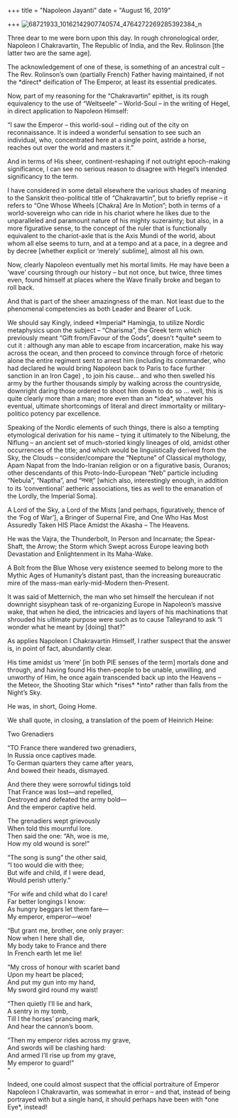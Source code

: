 +++
title = "Napoleon Jayanti"
date = "August 16, 2019"

+++
![68721933_10162142907740574_4764272269285392384_n](https://aryaakasha.files.wordpress.com/2019/08/68721933_10162142907740574_4764272269285392384_n.jpg?w=676)

Three dear to me were born upon this day. In rough chronological order,
Napoleon I Chakravartin, The Republic of India, and the Rev. Rolinson
\[the latter two are the same age\].

The acknowledgement of one of these, is something of an ancestral cult –
The Rev. Rolinson’s own (partially French) Father having maintained, if
not the \*direct\* deification of The Emperor, at least its essential
predicates.

Now, part of my reasoning for the “Chakravartin” epithet, is its rough
equivalency to the use of “Weltseele” – World-Soul – in the writing of
Hegel, in direct application to Napoleon Himself:

“I saw the Emperor – this world-soul – riding out of the city on
reconnaissance. It is indeed a wonderful sensation to see such an
individual, who, concentrated here at a single point, astride a horse,
reaches out over the world and masters it.”

And in terms of His sheer, continent-reshaping if not outright
epoch-making significance, I can see no serious reason to disagree with
Hegel’s intended significancy to the term.

I have considered in some detail elsewhere the various shades of meaning
to the Sanskrit theo-political title of “Chakravartin”, but to briefly
reprise – it refers to “One Whose Wheels \[Chakra\] Are In Motion”; both
in terms of a world-sovereign who can ride in his chariot where he likes
due to the unparalleled and paramount nature of his mighty suzerainty;
but also, in a more figurative sense, to the concept of the ruler that
is functionally equivalent to the chariot-axle that is the Axis Mundi of
the world, about whom all else seems to turn, and at a tempo and at a
pace, in a degree and by decree \[whether explicit or ‘merely’
sublime\], almost all his own.

Now, clearly Napoleon eventually met his mortal limits. He may have been
a ‘wave’ coursing through our history – but not once, but twice, three
times even, found himself at places where the Wave finally broke and
began to roll back.

And that is part of the sheer amazingness of the man. Not least due to
the phenomenal competencies as both Leader and Bearer of Luck.

We should say Kingly, indeed \*Imperial\* Hamingja, to utilize Nordic
metaphysics upon the subject – “Charisma”, the Greek term which
previously meant “Gift from/Favour of the Gods”, doesn’t \*quite\* seem
to cut it : although any man able to escape from incarceration, make his
way across the ocean, and then proceed to convince through force of
rhetoric alone the entire regiment sent to arrest him (including its
commander, who had declared he would bring Napoleon back to Paris to
face further sanction in an Iron Cage) , to join his cause… and who then
swelled his army by the further thousands simply by walking across the
countryside, downright daring those ordered to shoot him down to do so …
well, this is quite clearly more than a man; more even than an \*idea\*,
whatever his eventual, ultimate shortcomings of literal and direct
immortality or military-politico potency par excellence.

Speaking of the Nordic elements of such things, there is also a tempting
etymological derivation for his name – tying it ultimately to the
Nibelung, the Niflung – an ancient set of much-storied kingly lineages
of old, amidst other occurrences of the title; and which would be
linguistically derived from the Sky, the Clouds – consider/compare the
“Neptune” of Classical mythology, Apam Napat from the Indo-Iranian
religion or on a figurative basis, Ouranos; other descendants of this
Proto-Indo-European “Neb” particle including “Nebula”, “Naptha”, and
“नभस्” \[which also, interestingly enough, in addition to its
‘conventional’ aetheric associations, ties as well to the emanation of
the Lordly, the Imperial Soma\].

A Lord of the Sky, a Lord of the Mists \[and perhaps, figuratively,
thence of the ‘Fog of War’\], a Bringer of Supernal Fire, and One Who
Has Most Assuredly Taken HIS Place Amidst the Akasha – The Heavens.

He was the Vajra, the Thunderbolt, In Person and Incarnate; the
Spear-Shaft, the Arrow; the Storm which Swept across Europe leaving both
Devastation and Enlightenment in Its Maha-Wake.

A Bolt from the Blue Whose very existence seemed to belong more to the
Mythic Ages of Humanity’s distant past, than the increasing bureaucratic
mire of the mass-man early-mid-Modern then-Present.

It was said of Metternich, the man who set himself the herculean if not
downright sisyphean task of re-organizing Europe in Napoleon’s massive
wake, that when he died, the intricacies and layers of his machinations
that shrouded his ultimate purpose were such as to cause Talleyrand to
ask “I wonder what he meant by \[doing\] that?”

As applies Napoleon I Chakravartin Himself, I rather suspect that the
answer is, in point of fact, abundantly clear.

His time amidst us ‘mere’ \[in both PIE senses of the term\] mortals
done and through, and having found His then-people to be unable,
unwilling, and unworthy of Him, he once again transcended back up into
the Heavens – the Meteor, the Shooting Star which \*rises\* \*into\*
rather than falls from the Night’s Sky.

He was, in short, Going Home.

We shall quote, in closing, a translation of the poem of Heinrich Heine:

Two Grenadiers

“TO France there wandered two grenadiers,  
In Russia once captives made.  
To German quarters they came after years,  
And bowed their heads, dismayed.

And there they were sorrowful tidings told  
That France was lost—and repelled,  
Destroyed and defeated the army bold—  
And the emperor captive held.

The grenadiers wept grievously  
When told this mournful lore.  
Then said the one: “Ah, woe is me,  
How my old wound is sore!”

“The song is sung” the other said,  
“I too would die with thee;  
But wife and child, if I were dead,  
Would perish utterly.”

“For wife and child what do I care!  
Far better longings I know:  
As hungry beggars let them fare—  
My emperor, emperor—woe!

“But grant me, brother, one only prayer:  
Now when I here shall die,  
My body take to France and there  
In French earth let me lie!

“My cross of honour with scarlet band  
Upon my heart be placed;  
And put my gun into my hand,  
My sword gird round my waist!

“Then quietly I’ll lie and hark,  
A sentry in my tomb,  
Till I the horses’ prancing mark,  
And hear the cannon’s boom.

“Then my emperor rides across my grave,  
And swords will be clashing hard:  
And armed I’ll rise up from my grave,  
My emperor to guard!”  
”

Indeed, one could almost suspect that the official portraiture of
Emperor Napoleon I Chakravartin, was somewhat in error – and that,
instead of being portrayed with but a single hand, it should perhaps
have been with \*one Eye\*, instead!
